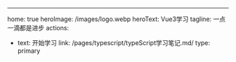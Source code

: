 ---
home: true
heroImage: /images/logo.webp
heroText: Vue3学习
tagline: 一点一滴都是进步
actions:
  - text: 开始学习
    link: /pages/typescript/typeScript学习笔记.md/
    type: primary
